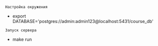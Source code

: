 `Настройка окружения`
- export DATABASE='postgres://admin:admin123@localhost:5431/course_db'

`Запуск сервера`
- make run
